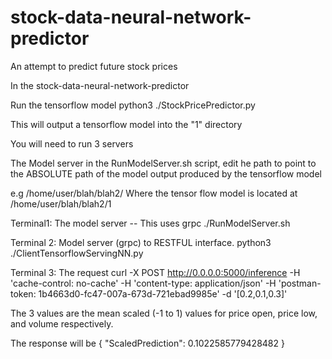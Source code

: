 # stock-data-neural-network-predictor
An attempt to predict future stock prices

In the stock-data-neural-network-predictor

Run the tensorflow model
python3 ./StockPricePredictor.py

This will output a tensorflow model into the "1" directory

You will need to run 3 servers

The Model server
in the RunModelServer.sh script, edit he path to point to the ABSOLUTE path of the model output produced by the tensorflow model

e.g /home/user/blah/blah2/
Where the tensor flow model is located at /home/user/blah/blah2/1

Terminal1:   The model server   -- This uses grpc
./RunModelServer.sh

Terminal 2:  Model server (grpc) to RESTFUL interface.
 python3 ./ClientTensorflowServingNN.py


Terminal 3: The request
curl -X POST  http://0.0.0.0:5000/inference  -H 'cache-control: no-cache'  -H 'content-type: application/json'  -H 'postman-token: 1b4663d0-fc47-007a-673d-721ebad9985e'  -d '[0.2,0.1,0.3]'

The 3 values are the mean scaled (-1 to 1) values for price open, price low, and volume respectively.

The response will be
{
  "ScaledPrediction": 0.1022585779428482
}
